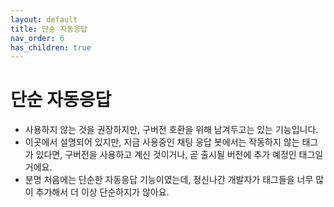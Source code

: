 ```yaml
---
layout: default
title: 단순 자동응답
nav_order: 6
has_children: true
---
```


# 단순 자동응답

* 사용하지 않는 것을 권장하지만, 구버전 호환을 위해 남겨두고는 있는 기능입니다.
* 이곳에서 설명되어 있지만, 지금 사용중인 채팅 응답 봇에서는 작동하지 않는 태그가 있다면, 구버전을 사용하고 계신 것이거나, 곧 출시될 버전에 추가 예정인 태그일거에요.
* 분명 처음에는 단순한 자동응답 기능이였는데, 정신나간 개발자가 태그들을 너무 많이 추가해서 더 이상 단순하지가 않아요.
